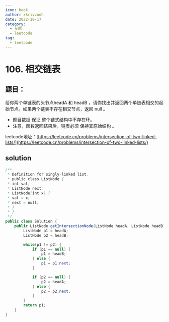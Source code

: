 ```yaml
---
icon: book
author: xkrivzooh
date: 2022-10-17
category:
  - 专题
  - leetcode
tag:
  - leetcode
---
```


# 106. 相交链表

## 题目：

给你两个单链表的头节点headA 和 headB ，请你找出并返回两个单链表相交的起始节点。如果两个链表不存在相交节点，返回 null 。
- 题目数据 保证 整个链式结构中不存在环。
- 注意，函数返回结果后，链表必须 保持其原始结构 。

leetcode地址：[https://leetcode.cn/problems/intersection-of-two-linked-lists/](https://leetcode.cn/problems/intersection-of-two-linked-lists/)

## solution

```java
/**
 * Definition for singly-linked list.
 * public class ListNode {
 * int val;
 * ListNode next;
 * ListNode(int x) {
 * val = x;
 * next = null;
 * }
 * }
 */
public class Solution {
    public ListNode getIntersectionNode(ListNode headA, ListNode headB) {
        ListNode p1 = headA;
        ListNode p2 = headB;

        while(p1 != p2) {
            if (p1 == null) {
                p1 = headB;
            } else {
                p1 = p1.next;
            }

            if (p2 == null) {
                p2 = headA;
            } else {
                p2 = p2.next;
            }
        }
        return p1;
    }
}
```